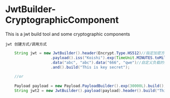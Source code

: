 # JwtBuilder-CryptographicComponent
This is a jwt build tool and some cryptographic components


    jwt 创建方式/调用方式
```java
    String jwt = new JwtBuilder().header(Encrypt.Type.HS512)//指定加密方式为 HmacSHA512
                    .payload().iss("Koishi").exp(TimeUnit.MINUTES.toMillis(3))
                    .data("abc", "abc").data("666", "qwe")//自定义负载的参数
                    .and().build("This is key secret");
    
    //or
    
    Payload payload = new Payload.PayloadBuilder().exp(30000L).build();
    String jwt2 = new JwtBuilder().payload(payload).header().build("This is key secret");
    
```
